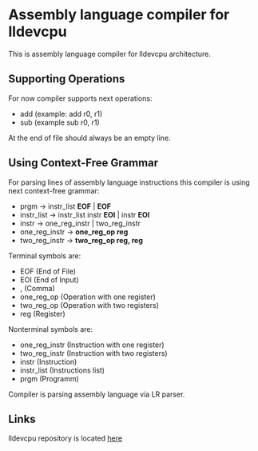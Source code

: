 # Assembly language compiler for lldevcpu

This is assembly language compiler for lldevcpu architecture.

## Supporting Operations

For now compiler supports next operations:
- add (example: add r0, r1)
- sub (example sub r0, r1)

At the end of file should always be an empty line.

## Using Context-Free Grammar
For parsing lines of assembly language instructions this compiler is using next context-free grammar:
- prgm -> instr_list **EOF** | **EOF**
- instr_list -> instr_list instr **EOI** | instr **EOI**
- instr -> one_reg_instr | two_reg_instr
- one_reg_instr -> **one_reg_op reg**
- two_reg_instr -> **two_reg_op reg, reg**

Terminal symbols are:
- EOF (End of File)
- EOI (End of Input)
- , (Comma)
- one_reg_op (Operation with one register)
- two_reg_op (Operation with two registers)
- reg (Register)

Nonterminal symbols are:
- one_reg_instr (Instruction with one register)
- two_reg_instr (Instruction with two registers)
- instr (Instruction)
- instr_list (Instructions list)
- prgm (Programm)

Compiler is parsing assembly language via LR parser. 

## Links

lldevcpu repository is located [here](https://github.com/LLDevLab/lldevcpu.git)

